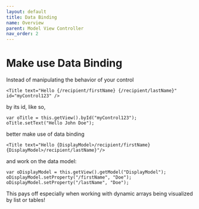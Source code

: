 ```yaml
---
layout: default
title: Data Binding
name: Overview
parent: Model View Controller
nav_order: 2
---
```


# Make use Data Binding

Instead of manipulating the behavior of your control

    <Title text="Hello {/recipient/firstName} {/recipient/lastName}" id="myControl123" />

by its id, like so,

    var oTitle = this.getView().byId("myControl123");
    oTitle.setText("Hello John Doe");

better make use of data binding

    <Title text="Hello {DisplayModel>/recipient/firstName} {DisplayModel>/recipient/lastName}"/>

and work on the data model:

    var oDisplayModel = this.getView().getModel("DisplayModel");
    oDisplayModel.setProperty("/firstName", "Doe");
    oDisplayModel.setProperty("/lastName", "Doe");

This pays off especially when working with dynamic arrays being visualized by list or tables!
